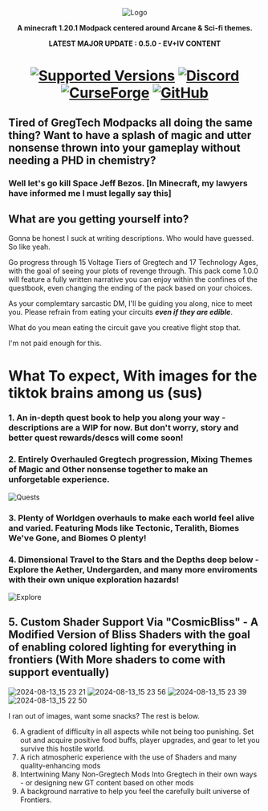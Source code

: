<p align="center"><img src="https://github.com/Frontiers-PackForge/CosmicFrontiers/assets/46772882/be7e0694-9b1b-473d-a3cc-adcf04661689" alt="Logo"></p>
<p align="center"><b>A minecraft 1.20.1 Modpack centered around Arcane & Sci-fi themes.</b></p>
<p align="center"><b>LATEST MAJOR UPDATE : 0.5.0 - EV+IV CONTENT</b></p>
<h1 align="center">
    <a href="https://www.curseforge.com/minecraft/mc-mods/gregtech-ce-unofficial"><img src="https://img.shields.io/badge/Available%20for-MC%201.20.1+%20-informational?style=for-the-badge" alt="Supported Versions"></a>
    <a href="https://discord.gg/fkxPAq9VQp"><img src="https://img.shields.io/discord/738517355537236129?color=5464ec&label=Discord&style=for-the-badge" alt="Discord"></a>
    <br>
    <a href="https://curseforge.com/minecraft/modpacks/cosmic-frontiers"><img src="https://cf.way2muchnoise.eu/945811.svg?badge_style=for_the_badge" alt="CurseForge"></a>
    <a href="https://github.com/Frontiers-PackForge/CosmicFrontiers/releases"><img src="https://img.shields.io/github/downloads/Frontiers-PackForge/CosmicFrontiers/total?sort=semver&logo=github&label=&style=for-the-badge&color=2d2d2d&labelColor=545454&logoColor=FFFFFF" alt="GitHub"></a>
</h1>


## Tired of GregTech Modpacks all doing the same thing? Want to have a splash of magic and utter nonsense thrown into your gameplay without needing a PHD in chemistry? 
### Well let's go kill Space Jeff Bezos. [In Minecraft, my lawyers have informed me I must legally say this]

## What are you getting yourself into?

 Gonna be honest I suck at writing descriptions. Who would have guessed. So like yeah.

Go progress through 15 Voltage Tiers of Gregtech and 17 Technology Ages, with the goal of seeing your plots of revenge through. 
This pack come 1.0.0 will feature a fully written narrative you can enjoy within the confines of the questbook, even changing the ending of the pack based on your choices.

As your complemtary sarcastic DM, I'll be guiding you along, nice to meet you. Please refrain from eating your circuits ***even if they are edible***. 

What do you mean eating the circuit gave you creative flight stop that.

I'm not paid enough for this.

# What To expect, With images for the tiktok brains among us (sus)

### 1. An in-depth quest book to help you along your way - descriptions are a WIP for now. But don't worry, story and better quest rewards/descs will come soon!
### 2. **Entirely** Overhauled Gregtech progression, Mixing Themes of Magic and Other nonsense together to make an unforgetable experience.
![Quests](https://github.com/user-attachments/assets/702cee9a-d223-4ea5-8a07-2889a8bb3abf)

### 3. Plenty of Worldgen overhauls to make each world feel alive and varied. Featuring Mods like Tectonic, Teralith, Biomes We've Gone, and Biomes O plenty!
### 4. Dimensional Travel to the Stars and the Depths deep below - Explore the Aether, Undergarden, and many more enviroments with their own unique exploration hazards!

![Explore](https://github.com/user-attachments/assets/39497517-6026-4ce6-a930-339c1c2d09a6)

## 5. Custom Shader Support Via "CosmicBliss" - A Modified Version of Bliss Shaders with the goal of enabling colored lighting for everything in frontiers (With More shaders to come with support eventually)

![2024-08-13_15 23 21](https://github.com/user-attachments/assets/01859361-207e-4d3e-8abd-f18bf0de0301)
![2024-08-13_15 23 56](https://github.com/user-attachments/assets/e9ab3f49-a363-45ee-a347-7ba02a11e61c)
![2024-08-13_15 23 39](https://github.com/user-attachments/assets/50ef7a63-93c7-4e9b-88a4-d474d8f9ad95)
![2024-08-13_15 22 50](https://github.com/user-attachments/assets/543830b3-6671-400e-b4f7-11096deb9ae2)

I ran out of images, want some snacks? The rest is below.

6. A gradient of difficulty in all aspects while not being too punishing. Set out and acquire positive food buffs, player upgrades, and gear to let you survive this hostile world.
7. A rich atmospheric experience with the use of Shaders and many quality-enhancing mods
8. Intertwining Many Non-Gregtech Mods Into Gregtech in their own ways - or designing new GT content based on other mods
9. A background narrative to help you feel the carefully built universe of Frontiers. 






